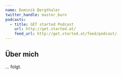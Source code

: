 ```yaml
---
name: Dominik Bergthaler
twitter_handle: master_burn
podcasts:
  - title: GET started Podcast
    url: http://get.started.at/
    feed_url: http://get.started.at/feed/podcast/
---
```


## Über mich

... folgt.
